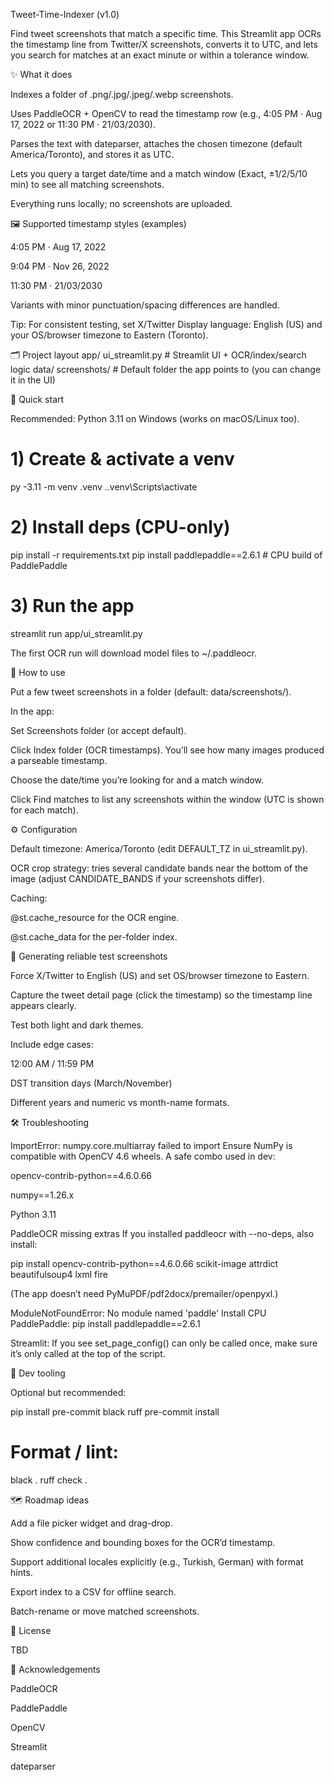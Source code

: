 Tweet-Time-Indexer (v1.0)

Find tweet screenshots that match a specific time.
This Streamlit app OCRs the timestamp line from Twitter/X screenshots, converts it to UTC, and lets you search for matches at an exact minute or within a tolerance window.

✨ What it does

Indexes a folder of .png/.jpg/.jpeg/.webp screenshots.

Uses PaddleOCR + OpenCV to read the timestamp row (e.g., 4:05 PM · Aug 17, 2022 or 11:30 PM · 21/03/2030).

Parses the text with dateparser, attaches the chosen timezone (default America/Toronto), and stores it as UTC.

Lets you query a target date/time and a match window (Exact, ±1/2/5/10 min) to see all matching screenshots.

Everything runs locally; no screenshots are uploaded.

🖼️ Supported timestamp styles (examples)

4:05 PM · Aug 17, 2022

9:04 PM · Nov 26, 2022

11:30 PM · 21/03/2030

Variants with minor punctuation/spacing differences are handled.

Tip: For consistent testing, set X/Twitter Display language: English (US) and your OS/browser timezone to Eastern (Toronto).

🗂️ Project layout
app/
  ui_streamlit.py      # Streamlit UI + OCR/index/search logic
data/
  screenshots/         # Default folder the app points to (you can change it in the UI)

🚀 Quick start

Recommended: Python 3.11 on Windows (works on macOS/Linux too).

# 1) Create & activate a venv
py -3.11 -m venv .venv
.\.venv\Scripts\activate

# 2) Install deps (CPU-only)
pip install -r requirements.txt
pip install paddlepaddle==2.6.1  # CPU build of PaddlePaddle

# 3) Run the app
streamlit run app/ui_streamlit.py


The first OCR run will download model files to ~/.paddleocr.

🧭 How to use

Put a few tweet screenshots in a folder (default: data/screenshots/).

In the app:

Set Screenshots folder (or accept default).

Click Index folder (OCR timestamps).
You’ll see how many images produced a parseable timestamp.

Choose the date/time you’re looking for and a match window.

Click Find matches to list any screenshots within the window (UTC is shown for each match).

⚙️ Configuration

Default timezone: America/Toronto (edit DEFAULT_TZ in ui_streamlit.py).

OCR crop strategy: tries several candidate bands near the bottom of the image (adjust CANDIDATE_BANDS if your screenshots differ).

Caching:

@st.cache_resource for the OCR engine.

@st.cache_data for the per-folder index.

🧪 Generating reliable test screenshots

Force X/Twitter to English (US) and set OS/browser timezone to Eastern.

Capture the tweet detail page (click the timestamp) so the timestamp line appears clearly.

Test both light and dark themes.

Include edge cases:

12:00 AM / 11:59 PM

DST transition days (March/November)

Different years and numeric vs month-name formats.

🛠️ Troubleshooting

ImportError: numpy.core.multiarray failed to import
Ensure NumPy is compatible with OpenCV 4.6 wheels. A safe combo used in dev:

opencv-contrib-python==4.6.0.66

numpy==1.26.x

Python 3.11

PaddleOCR missing extras
If you installed paddleocr with --no-deps, also install:

pip install opencv-contrib-python==4.6.0.66 scikit-image attrdict beautifulsoup4 lxml fire


(The app doesn’t need PyMuPDF/pdf2docx/premailer/openpyxl.)

ModuleNotFoundError: No module named 'paddle'
Install CPU PaddlePaddle: pip install paddlepaddle==2.6.1

Streamlit:
If you see set_page_config() can only be called once, make sure it’s only called at the top of the script.

🧹 Dev tooling

Optional but recommended:

pip install pre-commit black ruff
pre-commit install
# Format / lint:
black .
ruff check .

🗺️ Roadmap ideas

Add a file picker widget and drag-drop.

Show confidence and bounding boxes for the OCR’d timestamp.

Support additional locales explicitly (e.g., Turkish, German) with format hints.

Export index to a CSV for offline search.

Batch-rename or move matched screenshots.

📄 License

TBD 

🙏 Acknowledgements

PaddleOCR

PaddlePaddle

OpenCV

Streamlit

dateparser
